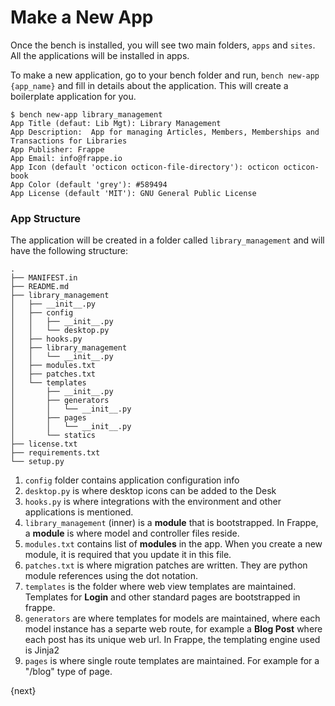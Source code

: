 <!-- base_template: frappe_io/www/frappe/frappe_base.html --><!-- add-breadcrumbs -->
# Make a New App

Once the bench is installed, you will see two main folders, `apps` and `sites`. All the applications will be installed in apps.

To make a new application, go to your bench folder and run, `bench new-app {app_name}` and fill in details about the application. This will create a boilerplate application for you.

	$ bench new-app library_management
	App Title (defaut: Lib Mgt): Library Management
	App Description:  App for managing Articles, Members, Memberships and Transactions for Libraries
	App Publisher: Frappe
	App Email: info@frappe.io
	App Icon (default 'octicon octicon-file-directory'): octicon octicon-book
	App Color (default 'grey'): #589494
	App License (default 'MIT'): GNU General Public License

### App Structure

The application will be created in a folder called `library_management` and will have the following structure:

	.
	├── MANIFEST.in
	├── README.md
	├── library_management
	│   ├── __init__.py
	│   ├── config
	│   │   ├── __init__.py
	│   │   └── desktop.py
	│   ├── hooks.py
	│   ├── library_management
	│   │   └── __init__.py
	│   ├── modules.txt
	│   ├── patches.txt
	│   └── templates
	│       ├── __init__.py
	│       ├── generators
	│       │   └── __init__.py
	│       ├── pages
	│       │   └── __init__.py
	│       └── statics
	├── license.txt
	├── requirements.txt
	└── setup.py

1. `config` folder contains application configuration info
1. `desktop.py` is where desktop icons can be added to the Desk
1. `hooks.py` is where integrations with the environment and other applications is mentioned.
1. `library_management` (inner) is a **module** that is bootstrapped. In Frappe, a **module** is where model and controller files reside.
1. `modules.txt` contains list of **modules** in the app. When you create a new module, it is required that you update it in this file.
1. `patches.txt` is where migration patches are written. They are python module references using the dot notation.
1. `templates` is the folder where web view templates are maintained. Templates for **Login** and other standard pages are bootstrapped in frappe.
1. `generators` are where templates for models are maintained, where each model instance has a separte web route, for example a **Blog Post** where each post has its unique web url. In Frappe, the templating engine used is Jinja2
1. `pages` is where single route templates are maintained. For example for a "/blog" type of page.

{next}
